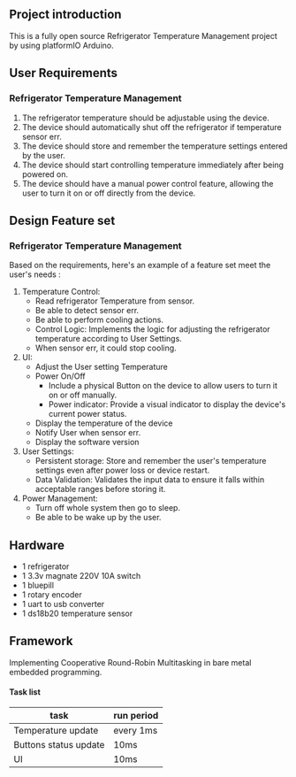 ## Project introduction
This is a fully open source Refrigerator Temperature Management project by using platformIO Arduino.

## User Requirements
### Refrigerator Temperature Management
1. The refrigerator temperature should be adjustable using the device.
1. The device should automatically shut off the refrigerator if temperature sensor err.
1. The device should store and remember the temperature settings entered by the user.
1. The device should start controlling temperature immediately after being powered on.
1. The device should have a manual power control feature, allowing the user to turn it on or off directly from the device.

## Design Feature set
### Refrigerator Temperature Management
Based on the requirements, here's an example of a feature set meet the user's needs :
1. Temperature Control:
    - Read refrigerator Temperature from sensor.
    - Be able to detect sensor err.
    - Be able to perform cooling actions.
    - Control Logic: Implements the logic for adjusting the refrigerator temperature according to User Settings.
    - When sensor err, it could stop cooling.
2. UI:
    - Adjust the User setting Temperature
    - Power On/Off
        * Include a physical Button on the device to allow users to turn it on or off manually.
        * Power indicator: Provide a visual indicator to display the device's current power status.
    - Display the temperature of the device
    - Notify User when sensor err.
    - Display the software version
3. User Settings:
   - Persistent storage: Store and remember the user's temperature settings even after power loss or device restart.
   - Data Validation: Validates the input data to ensure it falls within acceptable ranges before storing it.
4. Power Management:
    - Turn off whole system then go to sleep.
    - Be able to be wake up by the user.

## Hardware
- 1 refrigerator
- 1 3.3v magnate 220V 10A switch
- 1 bluepill
- 1 rotary encoder
- 1 uart to usb converter
- 1 ds18b20 temperature sensor

## Framework
Implementing Cooperative Round-Robin Multitasking in bare metal embedded programming.

#### Task list
| task | run period |
| -- | -- |
| Temperature update | every 1ms |
| Buttons status update | 10ms |
| UI  | 10ms |